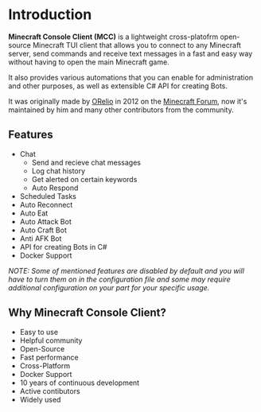 # Introduction

**Minecraft Console Client (MCC)** is a lightweight cross-platofrm open-source Minecraft TUI client that allows you to connect to any Minecraft server, send commands and receive text messages in a fast and easy way without having to open the main Minecraft game. 

It also provides various automations that you can enable for administration and other purposes, as well as extensible C# API for creating Bots.

It was originally made by [ORelio](https://github.com/ORelio) in 2012 on the [Minecraft Forum](http://www.minecraftforum.net/topic/1314800-/), now it's maintained by him and many other contributors from the community.

## Features

- Chat
    - Send and recieve chat messages
    - Log chat history
    - Get alerted on certain keywords
    - Auto Respond
- Scheduled Tasks
- Auto Reconnect
- Auto Eat
- Auto Attack Bot
- Auto Craft Bot
- Anti AFK Bot
- API for creating Bots in C#
- Docker Support

*NOTE: Some of mentioned features are disabled by default and you will have to turn them on in the configuration file and some may require additional configuration on your part for your specific usage.*

## Why Minecraft Console Client?

- Easy to use
- Helpful community
- Open-Source
- Fast performance
- Cross-Platform
- Docker Support
- 10 years of continuous development
- Active contibutors
- Widely used
